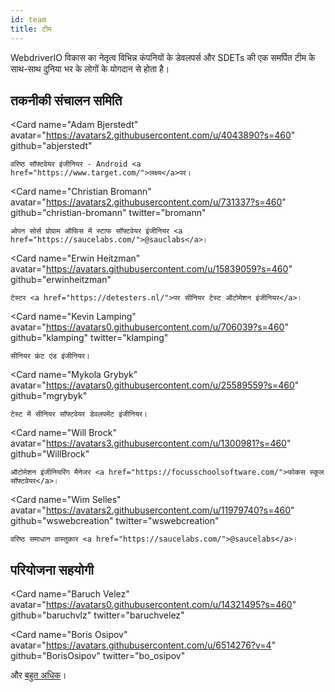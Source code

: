 ```yaml
---
id: team
title: टीम
---
```


WebdriverIO विकास का नेतृत्व विभिन्न कंपनियों के डेवलपर्स और SDETs की एक समर्पित टीम के साथ-साथ दुनिया भर के लोगों के योगदान से होता है।

## तकनीकी संचालन समिति

<Card
    name="Adam Bjerstedt"
    avatar="https://avatars2.githubusercontent.com/u/4043890?s=460"
    github="abjerstedt"
>
    वरिष्ठ सॉफ्टवेयर इंजीनियर - Android <a href="https://www.target.com/">लक्ष्य</a>पर।
</Card>

<Card
    name="Christian Bromann"
    avatar="https://avatars2.githubusercontent.com/u/731337?s=460"
    github="christian-bromann"
    twitter="bromann"
>
    ओपन सोर्स प्रोग्राम ऑफिस में स्टाफ सॉफ्टवेयर इंजीनियर <a href="https://saucelabs.com/">@sauclabs</a>।
</Card>

<Card
    name="Erwin Heitzman"
    avatar="https://avatars.githubusercontent.com/u/15839059?s=460"
    github="erwinheitzman"
>
    टेस्टर <a href="https://detesters.nl/">पर सीनियर टेस्ट ऑटोमेशन इंजीनियर</a>।
</Card>

<Card
    name="Kevin Lamping"
    avatar="https://avatars0.githubusercontent.com/u/706039?s=460"
    github="klamping"
    twitter="klamping"
>
    सीनियर फ्रंट एंड इंजीनियर।
</Card>

<Card
    name="Mykola Grybyk"
    avatar="https://avatars0.githubusercontent.com/u/25589559?s=460"
    github="mgrybyk"
>
    टेस्ट में सीनियर सॉफ्टवेयर डेवलपमेंट इंजीनियर।
</Card>

<Card
    name="Will Brock"
    avatar="https://avatars3.githubusercontent.com/u/1300981?s=460"
    github="WillBrock"
>
    ऑटोमेशन इंजीनियरिंग मैनेजर <a href="https://focusschoolsoftware.com/">फोकस स्कूल सॉफ्टवेयर</a>।
</Card>

<Card
    name="Wim Selles"
    avatar="https://avatars2.githubusercontent.com/u/11979740?s=460"
    github="wswebcreation"
    twitter="wswebcreation"
>
    वरिष्ठ समाधान वास्तुकार <a href="https://saucelabs.com/">@saucelabs</a>।
</Card>

## परियोजना सहयोगी

<Card
    name="Baruch Velez"
    avatar="https://avatars0.githubusercontent.com/u/14321495?s=460"
    github="baruchvlz"
    twitter="baruchvelez"
>
</Card>

<Card
    name="Boris Osipov"
    avatar="https://avatars.githubusercontent.com/u/6514276?v=4"
    github="BorisOsipov"
    twitter="bo_osipov"
>
</Card>

और [बहुत अधिक](https://github.com/orgs/webdriverio/people)।
